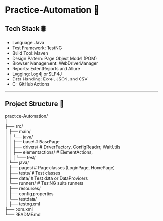 # Practice-Automation  :rocket:
  ## Tech Stack :oil_drum:
* Language: Java
* Test Framework: TestNG
* Build Tool: Maven
* Design Pattern: Page Object Model (POM)
* Browser Management: WebDriverManager
* Reports: ExtentReports and Allure 
* Logging: Log4j or SLF4J 
* Data Handling: Excel, JSON, and CSV
* CI: GitHub Actions
________________________________________________________________________________________________________________________
## Project Structure :page_with_curl:
practice-Automation/<br/>
│<br/>
├── src/<br/>
│    ├── main/<br/>
│    │   └── java/<br/>
│    │       ├── base/                 # BasePage<br/>
│    │       ├── drivers/                # DriverFactory, ConfigReader, WaitUtils<br/>
│    │       ├── elementactions/                # ElementActions, <br/>
│    │
│    └── test/<br/>
│       └── java/<br/>
│           ├── pages/               # Page classes (LoginPage, HomePage)<br/>
│           ├── tests/               # Test classes<br/>
│           ├── data/                # Test data or DataProviders<br/>
│           └── runners/             # TestNG suite runners<br/>
│
├── resources/<br/>
│   ├── config.properties<br/>
│   └── testdata/<br/>
│
├── testng.xml<br/>
├── pom.xml<br/>
└── README.md<br/>
